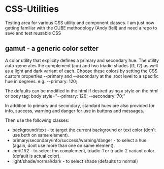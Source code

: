 # CSS-Utilities

Testing area for various CSS utility and component classes. I am just now getting familiar with the CUBE methodology (Andy Bell) and need a repo to save and test reusable CSS

## gamut - a generic color setter

A color utility that explicity defines a primary and secondary hue. The utility auto-generates the complement (cm) and two triadic shades (t1, t2) as well as a light and dark variant of each. Choose these colors by setting the CSS custom properties --primary and --secondary at the :root level to a specific hue in degrees. e.g. --primary: 120;

The defaults can be modified in the html if desired using a style on the html or body tag: body style="--primary: 120; --secondary: 70;"

In addition to primary and secondary, standard hues are also provided for info, success, warning and danger for use in buttons and messages.

Then use the following classes:

- background/text - to target the current background or text color (don't use both on same element).
- primary/secondary/info/success/warning/danger - to select a hue (again, dont use more than one on same element).
- cm/t1/t2 - to select the complement, triadic-1 or triadic-2 variant color (default is actual color).
- light/shade/normal/dark - to select shade (defaults to normal)
